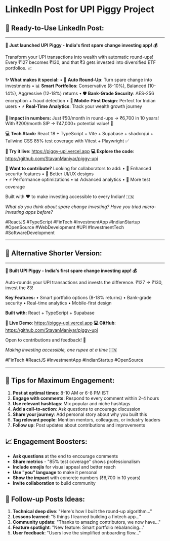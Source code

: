 # LinkedIn Post for UPI Piggy Project

## 🚀 Ready-to-Use LinkedIn Post:

---

**🐷 Just launched UPI Piggy - India's first spare change investing app! 💰**

Transform your UPI transactions into wealth with automatic round-ups! Every ₹127 becomes ₹130, and that ₹3 gets invested into diversified ETF portfolios. 📈

**✨ What makes it special:**
• 🔄 **Auto Round-Up**: Turn spare change into investments
• 📊 **Smart Portfolios**: Conservative (8-10%), Balanced (10-14%), Aggressive (12-18%) returns
• 🛡️ **Bank-Grade Security**: AES-256 encryption + fraud detection
• 📱 **Mobile-First Design**: Perfect for Indian users
• ⚡ **Real-Time Analytics**: Track your wealth growth journey

**🎯 Impact in numbers:**
Just ₹50/month in round-ups → ₹6,700 in 10 years!
With ₹200/month SIP → ₹47,000+ potential value! 🚀

**💻 Tech Stack:**
React 18 + TypeScript + Vite + Supabase + shadcn/ui + Tailwind CSS
85% test coverage with Vitest + Playwright ✅

**🔗 Try it live**: https://piggy-upi.vercel.app
**💻 Explore the code**: https://github.com/StavanManiyar/piggy-upi

**🤝 Want to contribute?**
Looking for collaborators to add:
• 🔐 Enhanced security features
• 🎨 Better UI/UX designs  
• ⚡ Performance optimizations
• 📊 Advanced analytics
• 🧪 More test coverage

Built with ❤️ to make investing accessible to every Indian! 🇮🇳

*What do you think about spare change investing? Have you tried micro-investing apps before?*

#ReactJS #TypeScript #FinTech #InvestmentApp #IndianStartup #OpenSource #WebDevelopment #UPI #InvestmentTech #SoftwareDevelopment

---

## 📝 Alternative Shorter Version:

---

**🐷 Built UPI Piggy - India's first spare change investing app! 💰**

Auto-rounds your UPI transactions and invests the difference. ₹127 → ₹130, invest the ₹3! 

**Key Features:**
• Smart portfolio options (8-18% returns)
• Bank-grade security
• Real-time analytics
• Mobile-first design

**Built with:** React + TypeScript + Supabase

**🔗 Live Demo**: https://piggy-upi.vercel.app
**💻 GitHub**: https://github.com/StavanManiyar/piggy-upi

Open to contributions and feedback! 🤝

*Making investing accessible, one rupee at a time* 🇮🇳

#FinTech #ReactJS #InvestmentApp #IndianStartup #OpenSource

---

## 🎯 Tips for Maximum Engagement:

1. **Post at optimal times**: 8-10 AM or 6-8 PM IST
2. **Engage with comments**: Respond to every comment within 2-4 hours
3. **Use relevant hashtags**: Mix popular and niche hashtags
4. **Add a call-to-action**: Ask questions to encourage discussion
5. **Share your journey**: Add personal story about why you built this
6. **Tag relevant people**: Mention mentors, colleagues, or industry leaders
7. **Follow up**: Post updates about contributions and improvements

## 📈 Engagement Boosters:

- **Ask questions** at the end to encourage comments
- **Share metrics** - "85% test coverage" shows professionalism
- **Include emojis** for visual appeal and better reach
- **Use "you" language** to make it personal
- **Show the impact** with concrete numbers (₹6,700 in 10 years)
- **Invite collaboration** to build community

## 🔄 Follow-up Posts Ideas:

1. **Technical deep dive**: "Here's how I built the round-up algorithm..."
2. **Lessons learned**: "5 things I learned building a fintech app..."
3. **Community update**: "Thanks to amazing contributors, we now have..."
4. **Feature spotlight**: "New feature: Smart portfolio rebalancing..."
5. **User feedback**: "Users love the simplified onboarding flow..."
